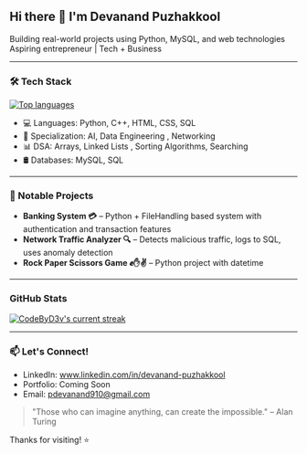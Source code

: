 ## Hi there 👋 I'm Devanand Puzhakkool
  
 Building real-world projects using Python, MySQL, and web technologies  
Aspiring entrepreneur | Tech + Business  

---

### 🛠️ Tech Stack

[![Top languages](https://github-readme-mwendwa.vercel.app/api/top-langs/?username=CodeByD3v&layout=compact&count_private=true&theme=blue-green&title_color=00b3ff)](#)


- 💻 Languages: Python, C++, HTML, CSS, SQL
- 🧠 Specialization: AI, Data Engineering , Networking
- 📊 DSA: Arrays, Linked Lists , Sorting Algorithms, Searching
- 🛢️ Databases: MySQL, SQL

---

### 💼 Notable Projects
- **Banking System 💳** – Python + FileHandling based system with authentication and transaction features
- **Network Traffic Analyzer 🔍** – Detects malicious traffic, logs to SQL, uses anomaly detection
- **Rock Paper Scissors Game ✊✋✌️** – Python project with datetime

---

### GitHub Stats
[![CodeByD3v's current streak](https://streak-stats.demolab.com/?user=CodeByD3v&count_private=true&theme=blue-green&title_color=00b3ff)](#)

---

### 📫 Let's Connect!
- LinkedIn: www.linkedin.com/in/devanand-puzhakkool
- Portfolio: Coming Soon
- Email: pdevanand910@gmail.com

> "Those who can imagine anything, can create the impossible." – Alan Turing

Thanks for visiting! ⭐


<!--
**AuthurShelby/AuthurShelby** is a ✨ _special_ ✨ repository because its `README.md` (this file) appears on your GitHub profile.

Here are some ideas to get you started:

- 🔭 I’m currently working on ...
- 🌱 I’m currently learning ...
- 👯 I’m looking to collaborate on ...
- 🤔 I’m looking for help with ...
- 💬 Ask me about ...
- 📫 How to reach me: ...
- 😄 Pronouns: ...
- ⚡ Fun fact: ...
-->
